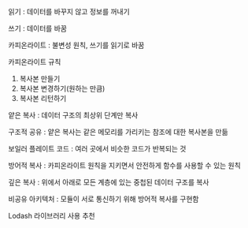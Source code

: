 읽기 : 데이터를 바꾸지 않고 정보를 꺼내기

쓰기 : 데이터를 바꿈

카피온라이트 : 불변성 원칙, 쓰기를 읽기로 바꿈

카피온라이트 규칙 

1. 복사본 만들기
2. 복사본 변경하기(원하는 만큼)
3. 복사본 리턴하기

얕은 복사 : 데이터 구조의 최상위 단계만 복사

구조적 공유 : 얕은 복사는 같은 메모리를 가리키는 참조에 대한 복사본을 만듦

보일러 플레이트 코드 : 여러 곳에서 비슷한 코드가 반복되는 것

방어적 복사 : 카피온라이트 원칙을 지키면서 안전하게 함수를 사용할 수 있는 원칙

깊은 복사 : 위에서 아래로 모든 계층에 있는 중첩된 데이터 구조를 복사

비공유 아키텍처 : 모듈이 서로 통신하기 위해 방어적 복사를 구현함

Lodash 라이브러리 사용 추천
